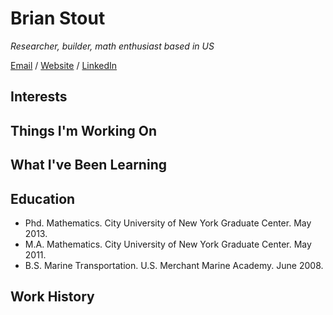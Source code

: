 # Brian Stout

_Researcher, builder, math enthusiast based in US_ <br>

[Email](mailto:bjstout@proton.me) / [Website](https://bstout1.github.io) / [LinkedIn](https://www.linkedin.com/in/brian-stout-5b68b4114/)

## Interests

## Things I'm Working On

## What I've Been Learning

## Education
- Phd. Mathematics. City University of New York Graduate Center. May 2013.
- M.A. Mathematics. City University of New York Graduate Center. May 2011.
- B.S. Marine Transportation. U.S. Merchant Marine Academy. June 2008.

## Work History
